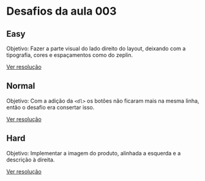 # Desafios da aula 003

## Easy

Objetivo: Fazer a parte visual do lado direito do layout, deixando com a tipografia, cores e espaçamentos como do zeplin.

[Ver resolução](https://github.com/isaquepereira/loja-fone/commit/3538f640ab836bff99f22e70e1cdf5918b448d7d)

## Normal

Objetivo: Com a adição da `<dl>` os botões não ficaram mais na mesma linha, então o desafio era consertar isso.

[Ver resolução](https://github.com/isaquepereira/loja-fone/commit/d0a65786294dae3642826d0fee22886680a684c1)

## Hard

Objetivo: Implementar a imagem do produto, alinhada a esquerda e a descrição à direita.

[Ver resolução](https://github.com/isaquepereira/loja-fone/commit/4720e125c3c2a97f71ebb686cfd620e2aa2e0752)
